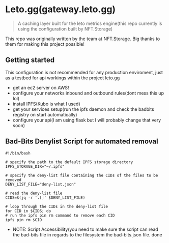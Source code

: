 # Leto.gg(gateway.leto.gg) 

> A caching layer built for the leto metrics engine(this repo currently is using the configuration built by NFT.Storage)

This repo was originally written by the team at NFT.Storage. Big thanks to them for making this project possible!

## Getting started

This configuration is not recommended for any production enviroment, just as a testbed for api workings within the project leto.gg
- get an ec2 server on AWS!
- configure your networks inbound and outbound rules(dont mess this up lol)
- install IPFS(Kubo is what I used)
- get your services setup(run the ipfs daemon and check the badbits registry on start automatically)
- configure your api(I am using flask but I will probably change that very soon)

## Bad-Bits Denylist Script for automated removal

    #!/bin/bash

    # specify the path to the default IPFS storage directory
    IPFS_STORAGE_DIR="~/.ipfs"

    # specify the deny-list file containing the CIDs of the files to be removed
    DENY_LIST_FILE="deny-list.json"

    # read the deny-list file
    CIDS=$(jq -r '.[]' $DENY_LIST_FILE)

    # loop through the CIDs in the deny-list file
    for CID in $CIDS; do
    # run the ipfs pin rm command to remove each CID
    ipfs pin rm $CID
    
- NOTE: Script Accessibility(you need to make sure the script can read the bad-bits file in regards to the filesystem the bad-bits.json file. 
done

